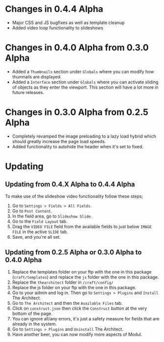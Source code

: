# Changes in 0.4.4 Alpha
* Major CSS and JS bugfixes as well as template cleanup
* Added video loop functionality to slideshows

# Changes in 0.4.0 Alpha from 0.3.0 Alpha
* Added a `Thumbnails` section under `Globals` where you can modify how thumnails are displayed.
* Added a `Interface` section under `Globals` where you can activate sliding of objects as they enter the viewport. This section will have a lot more in future releases.

# Changes in 0.3.0 Alpha from 0.2.5 Alpha
* Completely revamped the image preloading to a lazy load hybrid which should greatly increase the page load speeds.
* Added functionality to autohide the header when it's set to fixed.

# Updating
## Updating from 0.4.X Alpha to 0.4.4 Alpha
To make use of the slideshow video functionality follow these steps;
1. Go to `Settings > Fields > All Fields`.
2. Go to `Post Content`.
3. In the field area, go to `Slideshow Slide`.
4. Go to the `Field Layout` tab.
5. Drag the `VIDEO FILE` field from the available fields to just below `IMAGE FILE` in the active `SLIDE` tab.
6. Save, and you're all set.

## Updating from 0.2.5 Alpha or 0.3.0 Alpha to 0.4.0 Alpha
1. Replace the templates folder on your ftp with the one in this package (`craft/templates`) and replace the `js` folder with the one in this package.
2. Replace the `thearchitect` folder in `/craft/config/`
3. Replace the js folder on your ftp with the one in this package.
4. Go to your admin and log in. Then go to `Settings > Plugins` and `Install` The Architect.
5. Go to `The Architect` and then the `Available Files` tab.
6. Click on `construct.json` then click the `Construct` button at the very bottom of the page.
7. You can ignore all/any errors, it's just a safety measure for fields that are already in the system.
8. Go to `Settings > Plugins` and `Uninstall` The Architect.
9. Have another beer, you can now modify more aspects of Modul.
